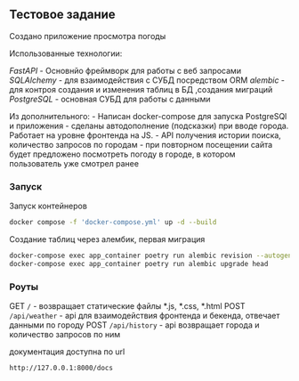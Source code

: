 ## Тестовое задание
Создано приложение просмотра погоды 

Использованные технологии:

*FastAPI* - Основнйо фреймворк для работы с веб запросами
*SQLAlchemy* - для взаимодействия с СУБД посредством ORM
*alembic* - для контроя создания и изменения таблиц в БД ,создания миграций
*PostgreSQL* - основная СУБД для работы с данными

Из дополнительного:
    - Написан docker-compose для запуска PostgreSQl и приложения
    - сделаны автодополнение (подсказки) при вводе города. Работает на уровне фронтенда на JS.
    - API получения истории поиска, количество запросов по городам
    - при повторном посещении сайта будет предложено посмотреть погоду в городе, в котором пользователь уже смотрел ранее


### Запуск
Запуск контейнеров
 ```bash
 docker compose -f 'docker-compose.yml' up -d --build
 ```

Создание таблиц через алембик, первая миграция
```bash
docker-compose exec app_container poetry run alembic revision --autogenerate -m "Initial revision"
docker-compose exec app_container poetry run alembic upgrade head
```

### Роуты
GET `/` - возвращает статические файлы *.js, *.css, *.html 
POST `/api/weather` - api для взаимодействия фронтенда и бекенда, отвечает данными по городу
POST `/api/history` - api возвращает города и количество запросов по ним

документация доступна по url
```bash
http://127.0.0.1:8000/docs
```